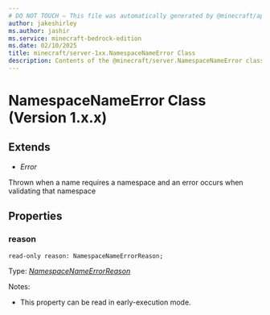 ```yaml
---
# DO NOT TOUCH — This file was automatically generated by @minecraft/api-docs-generator, to report problems file an issue at https://github.com/Mojang/minecraft-scripting-libraries
author: jakeshirley
ms.author: jashir
ms.service: minecraft-bedrock-edition
ms.date: 02/10/2025
title: minecraft/server-1xx.NamespaceNameError Class
description: Contents of the @minecraft/server.NamespaceNameError class (Version 1.x.x).
---
```

# NamespaceNameError Class (Version 1.x.x)

## Extends
- *Error*

Thrown when a name requires a namespace and an error occurs when validating that namespace

## Properties

### **reason**
`read-only reason: NamespaceNameErrorReason;`

Type: [*NamespaceNameErrorReason*](NamespaceNameErrorReason.md)

Notes:
  - This property can be read in early-execution mode.
